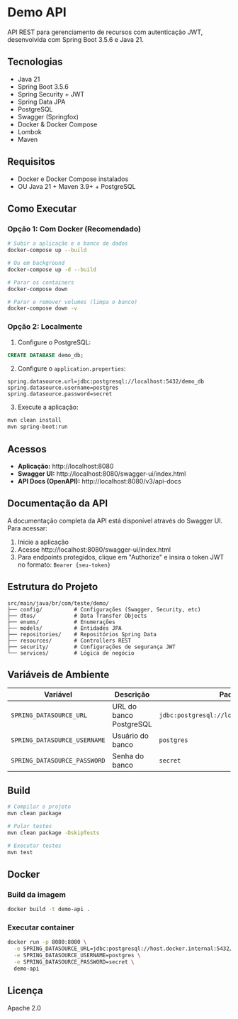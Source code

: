 # Demo API

API REST para gerenciamento de recursos com autenticação JWT, desenvolvida com Spring Boot 3.5.6 e Java 21.

## Tecnologias

- Java 21
- Spring Boot 3.5.6
- Spring Security + JWT
- Spring Data JPA
- PostgreSQL
- Swagger (Springfox)
- Docker & Docker Compose
- Lombok
- Maven

## Requisitos

- Docker e Docker Compose instalados
- OU Java 21 + Maven 3.9+ + PostgreSQL

## Como Executar

### Opção 1: Com Docker (Recomendado)

```bash
# Subir a aplicação e o banco de dados
docker-compose up --build

# Ou em background
docker-compose up -d --build

# Parar os containers
docker-compose down

# Parar e remover volumes (limpa o banco)
docker-compose down -v
```

### Opção 2: Localmente

1. Configure o PostgreSQL:
```sql
CREATE DATABASE demo_db;
```

2. Configure o `application.properties`:
```properties
spring.datasource.url=jdbc:postgresql://localhost:5432/demo_db
spring.datasource.username=postgres
spring.datasource.password=secret
```

3. Execute a aplicação:
```bash
mvn clean install
mvn spring-boot:run
```

## Acessos

- **Aplicação:** http://localhost:8080
- **Swagger UI:** http://localhost:8080/swagger-ui/index.html
- **API Docs (OpenAPI):** http://localhost:8080/v3/api-docs

## Documentação da API

A documentação completa da API está disponível através do Swagger UI. Para acessar:

1. Inicie a aplicação
2. Acesse http://localhost:8080/swagger-ui/index.html
3. Para endpoints protegidos, clique em "Authorize" e insira o token JWT no formato: `Bearer {seu-token}`

## Estrutura do Projeto

```
src/main/java/br/com/teste/demo/
├── config/          # Configurações (Swagger, Security, etc)
├── dtos/            # Data Transfer Objects
├── enums/           # Enumerações
├── models/          # Entidades JPA
├── repositories/    # Repositórios Spring Data
├── resources/       # Controllers REST
├── security/        # Configurações de segurança JWT
└── services/        # Lógica de negócio
```

## Variáveis de Ambiente

| Variável | Descrição | Padrão |
|----------|-----------|--------|
| `SPRING_DATASOURCE_URL` | URL do banco PostgreSQL | `jdbc:postgresql://localhost:5432/demo_db` |
| `SPRING_DATASOURCE_USERNAME` | Usuário do banco | `postgres` |
| `SPRING_DATASOURCE_PASSWORD` | Senha do banco | `secret` |

## Build

```bash
# Compilar o projeto
mvn clean package

# Pular testes
mvn clean package -DskipTests

# Executar testes
mvn test
```

## Docker

### Build da imagem
```bash
docker build -t demo-api .
```

### Executar container
```bash
docker run -p 8080:8080 \
  -e SPRING_DATASOURCE_URL=jdbc:postgresql://host.docker.internal:5432/demo_db \
  -e SPRING_DATASOURCE_USERNAME=postgres \
  -e SPRING_DATASOURCE_PASSWORD=secret \
  demo-api
```

## Licença

Apache 2.0
